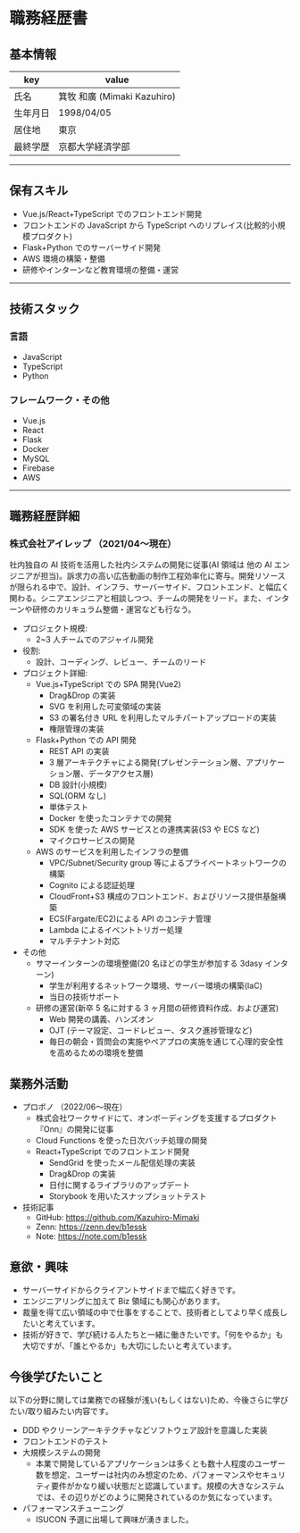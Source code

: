 # 職務経歴書

## 基本情報

| key      | value                       |
| -------- | --------------------------- |
| 氏名     | 箕牧 和廣 (Mimaki Kazuhiro) |
| 生年月日 | 1998/04/05                  |
| 居住地   | 東京                        |
| 最終学歴 | 京都大学経済学部            |

---

## 保有スキル

- Vue.js/React+TypeScript でのフロントエンド開発
- フロントエンドの JavaScript から TypeScript へのリプレイス(比較的小規模プロダクト)
- Flask+Python でのサーバーサイド開発
- AWS 環境の構築・整備
- 研修やインターンなど教育環境の整備・運営

---

## 技術スタック

### 言語

- JavaScript
- TypeScript
- Python

### フレームワーク・その他

- Vue.js
- React
- Flask
- Docker
- MySQL
- Firebase
- AWS

---

## 職務経歴詳細

### 株式会社アイレップ （2021/04〜現在）

社内独自の AI 技術を活用した社内システムの開発に従事(AI 領域は 他の AI エンジニアが担当)。訴求力の高い広告動画の制作工程効率化に寄与。開発リソースが限られる中で、設計、インフラ、サーバーサイド、フロントエンド、と幅広く関わる。シニアエンジニアと相談しつつ、チームの開発をリード。また、インターンや研修のカリキュラム整備・運営なども行なう。

- プロジェクト規模:
  - 2~3 人チームでのアジャイル開発
- 役割:
  - 設計、コーディング、レビュー、チームのリード
- プロジェクト詳細:
  - Vue.js+TypeScript での SPA 開発(Vue2)
    - Drag&Drop の実装
    - SVG を利用した可変領域の実装
    - S3 の署名付き URL を利用したマルチパートアップロードの実装
    - 権限管理の実装
  - Flask+Python での API 開発
    - REST API の実装
    - 3 層アーキテクチャによる開発(プレゼンテーション層、アプリケーション層、データアクセス層)
    - DB 設計(小規模)
    - SQL(ORM なし)
    - 単体テスト
    - Docker を使ったコンテナでの開発
    - SDK を使った AWS サービスとの連携実装(S3 や ECS など)
    - マイクロサービスの開発
  - AWS のサービスを利用したインフラの整備
    - VPC/Subnet/Security group 等によるプライベートネットワークの構築
    - Cognito による認証処理
    - CloudFront+S3 構成のフロントエンド、およびリソース提供基盤構築
    - ECS(Fargate/EC2)による API のコンテナ管理
    - Lambda によるイベントトリガー処理
    - マルチテナント対応
- その他
  - サマーインターンの環境整備(20 名ほどの学生が参加する 3dasy インターン)
    - 学生が利用するネットワーク環境、サーバー環境の構築(IaC)
    - 当日の技術サポート
  - 研修の運営(新卒 5 名に対する 3 ヶ月間の研修資料作成、および運営)
    - Web 開発の講義、ハンズオン
    - OJT (テーマ設定、コードレビュー、タスク進捗管理など)
    - 毎日の朝会・質問会の実施やペアプロの実施を通じて心理的安全性を高めるための環境を整備

## 業務外活動

- プロボノ （2022/06〜現在）
  - 株式会社ワークサイドにて、オンボーディングを支援するプロダクト『Onn』の開発に従事
  - Cloud Functions を使った日次バッチ処理の開発
  - React+TypeScript でのフロントエンド開発
    - SendGrid を使ったメール配信処理の実装
    - Drag&Drop の実装
    - 日付に関するライブラリのアップデート
    - Storybook を用いたスナップショットテスト
- 技術記事
  - GitHub: https://github.com/Kazuhiro-Mimaki
  - Zenn: https://zenn.dev/b1essk
  - Note: https://note.com/b1essk

## 意欲・興味

- サーバーサイドからクライアントサイドまで幅広く好きです。
- エンジニアリングに加えて Biz 領域にも関心があります。
- 裁量を得て広い領域の中で仕事をすることで、技術者としてより早く成長したいと考えています。
- 技術が好きで、学び続ける人たちと一緒に働きたいです。「何をやるか」も大切ですが、「誰とやるか」も大切にしたいと考えています。

## 今後学びたいこと

以下の分野に関しては業務での経験が浅い(もしくはない)ため、今後さらに学びたい/取り組みたい内容です。

- DDD やクリーンアーキテクチャなどソフトウェア設計を意識した実装
- フロントエンドのテスト
- 大規模システムの開発
  - 本業で開発しているアプリケーションは多くとも数十人程度のユーザー数を想定、ユーザーは社内のみ想定のため、パフォーマンスやセキュリティ要件がかなり緩い状態だと認識しています。規模の大きなシステムでは、その辺りがどのように開発されているのか気になっています。
- パフォーマンスチューニング
  - ISUCON 予選に出場して興味が湧きました。
